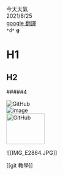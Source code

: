 今天天氣
<br>
2021/8/25
<br>
[google 翻譯](https://translate.google.com.tw/?hl=zh-TW&tab=rT&sl=en&tl=zh-TW&text=Some%20result%20files%20or%20folders%20are%20already%20opened.%20Close%20all%20opened%20result%20files%20and%20file%20explorer%20windows%20and%20start%20processing%20again.&op=translate)
<br>
`*d*`
~~g~~

H1
===
H2
---
#####4

![GitHub](https://avatars2.githubusercontent.com/u/3265208?v=3&s=100 "GitHub,Social Coding")
<br>
![image](https://image2.cqcb.com/d/file/personage/2017-08-31/53beb7de4cd8dc2ef2639c949a679056.jpg)
<br>
<img src="https://image2.cqcb.com/d/file/personage/2017-08-31/53beb7de4cd8dc2ef2639c949a679056.jpg" alt="GitHub" title="GitHub,Social Coding" width="100" height="80" />

![[IMG_E2864.JPG]]

[[git 教學]]